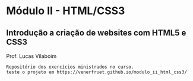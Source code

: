 # Módulo II - HTML/CSS3

## Introdução a criação de websites com HTML5 e CSS3
Prof. Lucas Vilaboim

	Repositório dos exercícios ministrados no curso.
	teste o projeto em https://venerfruet.github.io/modulo_ii_html_css3/
